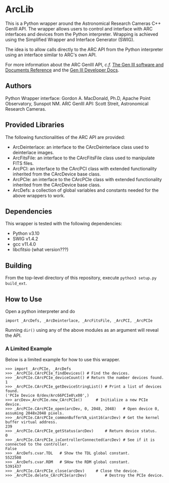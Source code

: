 # ArcLib

This is a Python wrapper around the Astronomical Research Cameras C++ GenIII API. The wrapper allows users to control and interface with ARC interfaces and devices from the Python interpreter. Wrapping is achieved using the Simplified Wrapper and Interface Generator (SWIG).

The idea is to allow calls directly to the ARC API from the Python interpreter using an interface similar to ARC's own API.

For more information about the ARC GenIII API, *c.f.* [The Gen III software and Documents Reference](http://www.astro-cam.com/Gen3Software.php) and the [Gen III Developer Docs](http://www.astro-cam.com/DOCUMENTS/GenIII/arc_api/v3.6.2/).

## Authors

Python Wrapper interface: Gordon A. MacDonald, Ph.D, Apache Point Observatory, Sunspot NM.
ARC GenIII API: Scott Streit, Astronomical Research Cameras.

## Provided Libraries

The following functionalities of the ARC API are provided:

+ ArcDeinterlace: an interface to the CArcDeinterlace class used to deinterlace images.
+ ArcFitsFile: an interface to the CArcFitsFile class used to manipulate FITS files.
+ ArcPCI: an interface to the CArcPCI class with extended functionality inherited from the CArcDevice base class.
+ ArcPCIe: an interface to the CArcPCIe class with extended functionality inherited from the CArcDevice base class.
+ ArcDefs: a collection of global variables and constants needed for the above wrappers to work. 

## Dependencies

This wrapper is tested with the following dependencies:

+ Python v3.10
+ SWIG v1.4.2
+ gcc v11.4.0
+ libcfitsio (what version???)

## Building

From the top-level directory of this repository, execute ```python3 setup.py build_ext```.

## How to Use

Open a python interpreter and do

```import _ArcDefs, _ArcDeinterlace, _ArcFitsFile, _ArcPCI, _ArcPCIe```

Running ```dir()``` using any of the above modules as an argument will reveal the API.

### A Limited Example

Below is a limited example for how to use this wrapper.

```
>>> import _ArcPCIe, _ArcDefs
>>> _ArcPCIe.CArcPCIe_findDevices()	# Find the devices.
>>> _ArcPCIe.CArcPCIe_deviceCount()	# Return the number devices found.
1
>>> _ArcPCIe.CArcPCIe_getDeviceStringList()	# Print a list of devices found.
('PCIe Device 0/dev/Arc66PCIe0\x00',)
>>> arcDev=_ArcPCIe.new_CArcPCIe()		# Initialize a new PCIe device.
>>> _ArcPCIe.CArcPCIe_open(arcDev, 0, 2048, 2048)	# Open device 0, assuming 2048x2048 pixels.
>>> _ArcPCIe.CArcPCIe_commonBufferVA_uint16(arcDev)	# Get the kernel buffer virtual address.
239
>>> _ArcPCIe.CArcPCIe_getStatus(arcDev)		# Return device status.
0
>>> _ArcPCIe.CArcPCIe_isControllerConnected(arcDev)	# See if it is connected to the controller.
False
>>> _ArcDefs.cvar.TDL	# Show the TDL global constant.
5522508
>>> _ArcDefs.cvar.RDM	# SHow the RDM global constant.
5391437
>>> _ArcPCIe.CArcPCIe_close(arcDev)		# Close the device.
>>> _ArcPCIe.delete_CArcPCIe(arcDev)		# Destroy the PCIe device.
```

